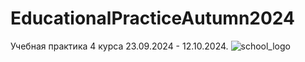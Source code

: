 # EducationalPracticeAutumn2024
Учебная практика 4 курса 23.09.2024 - 12.10.2024.
![school_logo](https://github.com/user-attachments/assets/fed34818-114b-4a70-8a98-37f200b021ac)
